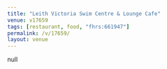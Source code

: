 ```yaml
---
title: "Leith Victoria Swim Centre & Lounge Cafe"
venue: v17659
tags: [restaurant, food, "fhrs:661947"]
permalink: /v/17659/
layout: venue
---
```

null